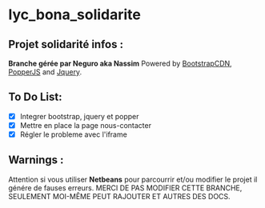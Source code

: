 # lyc_bona_solidarite

## Projet solidarité infos :
**Branche gérée par Neguro aka Nassim**
Powered by [BootstrapCDN](https://getbootstrap.com), [PopperJS](https://popper.js.org) and [Jquery](https://jquery.com).


## To Do List:
- [x] Integrer bootstrap, jquery et popper
- [x] Mettre en place la page nous-contacter
- [x] Régler le probleme avec l'iframe

## Warnings :
Attention si vous utiliser **Netbeans** pour parcourrir et/ou modifier le projet il génére de fauses erreurs.
MERCI DE PAS MODIFIER CETTE BRANCHE, SEULEMENT MOI-MÊME PEUT RAJOUTER ET AUTRES DES DOCS.